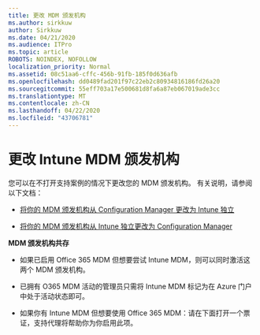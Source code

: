 ```yaml
---
title: 更改 MDM 颁发机构
ms.author: sirkkuw
author: Sirkkuw
ms.date: 04/21/2020
ms.audience: ITPro
ms.topic: article
ROBOTS: NOINDEX, NOFOLLOW
localization_priority: Normal
ms.assetid: 08c51aa6-cffc-456b-91fb-185f0d636afb
ms.openlocfilehash: dd0489fad201f97c22eb2c80934816186fd26a20
ms.sourcegitcommit: 55eff703a17e500681d8fa6a87eb067019ade3cc
ms.translationtype: MT
ms.contentlocale: zh-CN
ms.lasthandoff: 04/22/2020
ms.locfileid: "43706781"
---
```

# <a name="change-intune-mdm-authority"></a>更改 Intune MDM 颁发机构

您可以在不打开支持案例的情况下更改您的 MDM 颁发机构。 有关说明，请参阅以下文档：
  
- [将你的 MDM 颁发机构从 Configuration Manager 更改为 Intune 独立](https://docs.microsoft.com/configmgr/mdm/deploy-use/migrate-change-mdm-authority)
    
- [将你的 MDM 颁发机构从 Intune 独立更改为 Configuration Manager](https://docs.microsoft.com/configmgr/mdm/deploy-use/change-mdm-authority)
    
 **MDM 颁发机构共存**
  
- 如果已启用 Office 365 MDM 但想要尝试 Intune MDM，则可以同时激活这两个 MDM 颁发机构。
    
- 已拥有 O365 MDM 活动的管理员只需将 Intune MDM 标记为在 Azure 门户中处于活动状态即可。
    
- 如果你有 Intune MDM 但想要使用 Office 365 MDM：请在下面打开一个票证，支持代理将帮助你为你启用此项。
    

